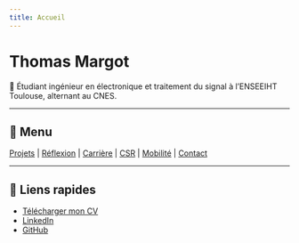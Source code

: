 ```yaml
---
title: Accueil
---
```


# Thomas Margot

🎯 Étudiant ingénieur en électronique et traitement du signal à l’ENSEEIHT Toulouse, alternant au CNES.  

---

## 🔗 Menu
[Projets](projets.md) | [Réflexion](reflexion.md) | [Carrière](carriere.md) | [CSR](csr.md) | [Mobilité](mobilite.md) | [Contact](contact.md)

---

## 📄 Liens rapides
- [Télécharger mon CV](assets/CV_ThomasMargot.pdf)
- [LinkedIn](https://linkedin.com/in/tonprofil)
- [GitHub](https://github.com/ThomasMargot)
